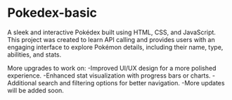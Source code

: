 # Pokedex-basic
A sleek and interactive Pokédex built using HTML, CSS, and JavaScript. This project was created to learn API calling and provides users with an engaging interface to explore Pokémon details, including their name, type, abilities, and stats.

More upgrades to work on:
-Improved UI/UX design for a more polished experience.
-Enhanced stat visualization with progress bars or charts.
-Additional search and filtering options for better navigation.
-More updates will be added soon.
